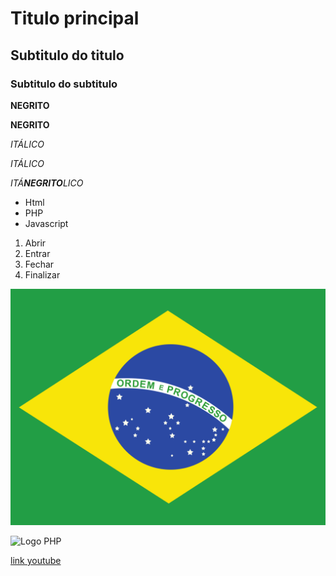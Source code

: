 # Titulo principal

## Subtitulo do titulo

### Subtitulo do subtitulo


**NEGRITO**

__NEGRITO__

*ITÁLICO*

_ITÁLICO_

_ITÁ**NEGRITO**LICO_


* Html
* PHP
* Javascript


1. Abrir
2. Entrar
3. Fechar
4. Finalizar


![Brasil](img/br.svg)


![Logo PHP](https://upload.wikimedia.org/wikipedia/commons/thumb/2/27/PHP-logo.svg/711px-PHP-logo.svg.png)


[link youtube](https://www.youtube.com/)
